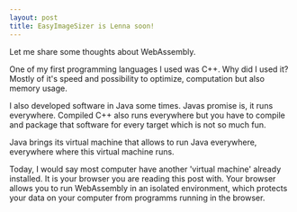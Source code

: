 ```yaml
---
layout: post
title: EasyImageSizer is Lenna soon!
---
```


Let me share some thoughts about WebAssembly.

One of my first programming languages I used was C++. Why did I used it? Mostly of it's speed and possibility to optimize, computation but also memory usage.

I also developed software in Java some times. Javas promise is, it runs everywhere.
Compiled C++ also runs everywhere but you have to compile and package that software for every target which is not so much fun.

Java brings its virtual machine that allows to run Java everywhere, everywhere where this virtual machine runs.

Today, I would say most computer have another 'virtual machine' already installed.
It is your browser you are reading this post with.
Your browser allows you to run WebAssembly in an isolated environment, which protects your data on your computer from programms running in the browser.

